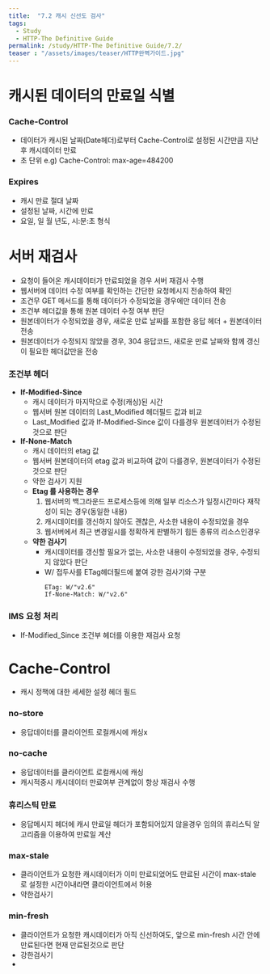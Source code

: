 ```yaml
---
title:  "7.2 캐시 신선도 검사"
tags:
  - Study
  - HTTP-The Definitive Guide
permalink: /study/HTTP-The Definitive Guide/7.2/
teaser : "/assets/images/teaser/HTTP완벽가이드.jpg"
---
```

# 캐시된 데이터의 만료일 식별
### Cache-Control
* 데이터가 캐시된 날짜(Date헤더)로부터 Cache-Control로 설정된 시간만큼 지난 후 캐시데이터 만료
* 초 단위
   e.g) Cache-Control: max-age=484200

### Expires
* 캐시 만료 절대 날짜
* 설정된 날짜, 시간에 만료
* 요일, 일 월 년도, 시:분:초 형식

# 서버 재검사
* 요청이 들어온 캐시데이터가 만료되었을 경우 서버 재검사 수행
* 웹서버에 데이터 수정 여부를 확인하는 간단한 요청메시지 전송하여 확인
* 조건무 GET 메서드를 통해 데이터가 수정되었을 경우에만 데이터 전송
* 조건부 헤더값을 통해 원본 데이터 수정 여부 판단
* 원본데이터가 수정되었을 경우, 새로운 만료 날짜를 포함한 응답 헤더 + 원본데이터 전송
* 원본데이터가 수정되지 않았을 경우, 304 응답코드, 새로운 만료 날짜와 함께 갱신이 필요한 헤더값만을 전송
### 조건부 헤더
* **If-Modified-Since**
   * 캐시 데이터가 마지막으로 수정(캐싱)된 시간
   * 웹서버 원본 데이터의  Last_Modified 헤더필드 값과 비교
   * Last_Modified 값과 If-Modified-Since 값이 다를경우 원본데이터가 수정된것으로 판단
* **If-None-Match**
   * 캐시 데이터의 etag 값
   * 웹서버 원본데이터의 etag 값과 비교하여 값이 다를경우, 원본데이터가 수정된것으로 판단
   * 약한 검사기 지원
   * **Etag 를 사용하는 경우**
      1. 웹서버의 백그라운드 프로세스등에 의해 일부 리소스가 일정시간마다 재작성이 되는 경우(동일한 내용)
      2. 캐시데이터를 갱신하지 않아도 괜찮은, 사소한 내용이 수정되었을 경우
      3. 웹서버에서 최근 변경일시를 정확하게 판별하기 힘든 종류의 리소스인경우
   * **약한 검사기**
      * 캐시데이터를 갱신할 필요가 없는, 사소한 내용이 수정되었을 경우, 수정되지 않았다 판단
      * W/ 접두사를 ETag헤더필드에 붙여 강한 검사기와 구분
         ```
         ETag: W/"v2.6"
         If-None-Match: W/"v2.6"
         ```
### IMS 요청 처리
* If-Modified_Since 조건부 헤더를 이용한 재검사 요청

# Cache-Control
* 캐시 정책에 대한 세세한 설정 헤더 필드
### no-store
* 응답데이터를 클라이언트 로컬캐시에 캐싱x 
### no-cache
* 응답데이터를 클라이언트 로컬캐시에 캐싱
* 캐시적중시 캐시데이터 만료여부 관계없이 항상 재검사 수행
### 휴리스틱 만료
* 응답메시지 헤더에 캐시 만료일 헤더가 포함되어있지 않을경우 임의의 휴리스틱 알고리즘을 이용하여 만료일 계산
### max-stale
* 클라이언트가 요청한 캐시데이터가 이미 만료되었어도 만료된 시간이 max-stale 로 설정한 시간이내라면 클라이언트에서 허용
* 약한검사기
### min-fresh
* 클라이언트가 요청한 캐시데이터가 아직 신선하여도, 앞으로 min-fresh 시간 안에 만료된다면 현재 만료된것으로 판단
* 강한검사기
* 

<!--stackedit_data:
eyJoaXN0b3J5IjpbLTczMDA2MDIzMF19
-->